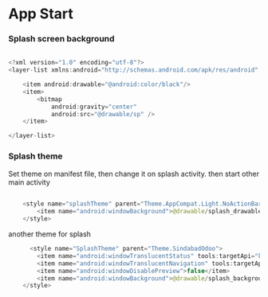 # App Start
### Splash screen background
```java
  
<?xml version="1.0" encoding="utf-8"?>
<layer-list xmlns:android="http://schemas.android.com/apk/res/android" >

    <item android:drawable="@android:color/black"/>
    <item>
        <bitmap
            android:gravity="center"
            android:src="@drawable/sp" />
    </item>

</layer-list>
```

### Splash theme
Set theme on manifest file, then change it on splash activity. then start other main activity
```java
  
    <style name="splashTheme" parent="Theme.AppCompat.Light.NoActionBar">
        <item name="android:windowBackground">@drawable/splash_drawable</item>
    </style>

```
another theme for splash
```java 
      <style name="SplashTheme" parent="Theme.SindabadOdoo">
        <item name="android:windowTranslucentStatus" tools:targetApi="kitkat">true</item>
        <item name="android:windowTranslucentNavigation" tools:targetApi="kitkat">true</item>
        <item name="android:windowDisablePreview">false</item>
        <item name="android:windowBackground">@drawable/splash_background</item>
    </style>

```